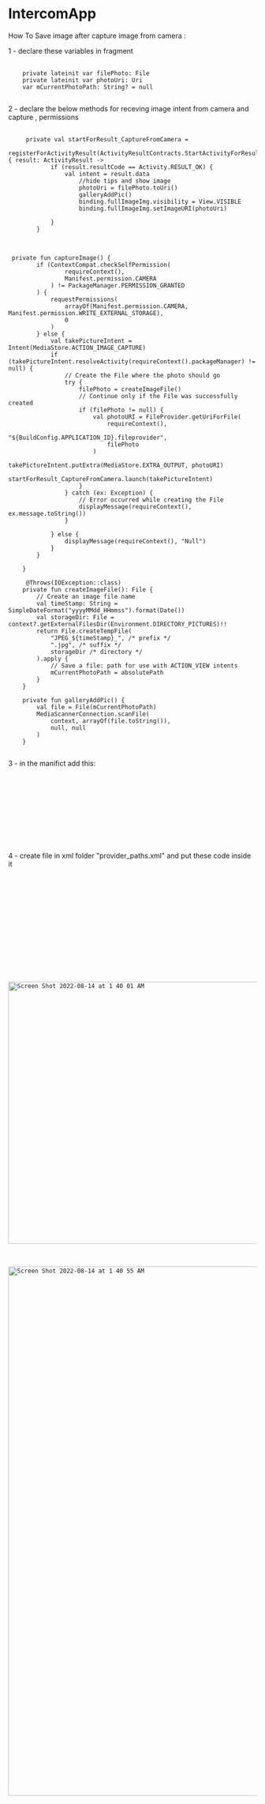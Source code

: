 # IntercomApp
How To Save image after capture image from camera :

1 - declare these variables in fragment
<pre>
  <code>
    private lateinit var filePhoto: File
    private lateinit var photoUri: Uri
    var mCurrentPhotoPath: String? = null
    </code>
</pre>

 2 - declare the below methods for receving image intent from camera and capture , permissions
<pre>
  <code>
     private val startForResult_CaptureFromCamera =
        registerForActivityResult(ActivityResultContracts.StartActivityForResult()) { result: ActivityResult ->
            if (result.resultCode == Activity.RESULT_OK) {
                val intent = result.data
                    //hide tips and show image
                    photoUri = filePhoto.toUri()
                    galleryAddPic()
                    binding.fullImageImg.visibility = View.VISIBLE
                    binding.fullImageImg.setImageURI(photoUri)

            }
        }
  </code>
</pre>
        
<pre>
  <code>
 private fun captureImage() {
        if (ContextCompat.checkSelfPermission(
                requireContext(),
                Manifest.permission.CAMERA
            ) != PackageManager.PERMISSION_GRANTED
        ) {
            requestPermissions(
                arrayOf(Manifest.permission.CAMERA, Manifest.permission.WRITE_EXTERNAL_STORAGE),
                0
            )
        } else {
            val takePictureIntent = Intent(MediaStore.ACTION_IMAGE_CAPTURE)
            if (takePictureIntent.resolveActivity(requireContext().packageManager) != null) {
                // Create the File where the photo should go
                try {
                    filePhoto = createImageFile()
                    // Continue only if the File was successfully created
                    if (filePhoto != null) {
                        val photoURI = FileProvider.getUriForFile(
                            requireContext(),
                            "${BuildConfig.APPLICATION_ID}.fileprovider",
                            filePhoto
                        )
                        takePictureIntent.putExtra(MediaStore.EXTRA_OUTPUT, photoURI)
                        startForResult_CaptureFromCamera.launch(takePictureIntent)
                    }
                } catch (ex: Exception) {
                    // Error occurred while creating the File
                    displayMessage(requireContext(), ex.message.toString())
                }

            } else {
                displayMessage(requireContext(), "Null")
            }
        }

    }
    
     @Throws(IOException::class)
    private fun createImageFile(): File {
        // Create an image file name
        val timeStamp: String = SimpleDateFormat("yyyyMMdd_HHmmss").format(Date())
        val storageDir: File = context?.getExternalFilesDir(Environment.DIRECTORY_PICTURES)!!
        return File.createTempFile(
            "JPEG_${timeStamp}_", /* prefix */
            ".jpg", /* suffix */
            storageDir /* directory */
        ).apply {
            // Save a file: path for use with ACTION_VIEW intents
            mCurrentPhotoPath = absolutePath
        }
    }

    private fun galleryAddPic() {
        val file = File(mCurrentPhotoPath)
        MediaScannerConnection.scanFile(
            context, arrayOf(file.toString()),
            null, null
        )
    }
    </code>
</pre>


3 - in the manifict add this:
<pre>
  <code>
  
  <provider
            android:name="androidx.core.content.FileProvider"
            android:authorities="${applicationId}.fileprovider"
            android:exported="false"
            android:grantUriPermissions="true"
            android:permission="android.permission.MANAGE_DOCUMENTS">
            <meta-data
                android:name="android.support.FILE_PROVIDER_PATHS"
                android:resource="@xml/provider_paths" />
            <intent-filter>
                <action android:name="android.content.action.DOCUMENTS_PROVIDER" />
            </intent-filter>
        </provider>
        
    </code>
</pre>


 4 - create file in xml folder "provider_paths.xml" and put these code inside it 
 <pre>
  <code>
  
<?xml version="1.0" encoding="utf-8"?>
<paths>
    <external-path
        name="external"
        path="." />
    <external-files-path
        name="external_files"
        path="." />
    <cache-path
        name="cache"
        path="." />
    <external-cache-path
        name="external_cache"
        path="." />
    <files-path
        name="files"
        path="." />
</paths>

</code>
</pre>

<pre>
 <code>
 <img width="531" alt="Screen Shot 2022-08-14 at 1 40 01 AM" src="https://user-images.githubusercontent.com/31186483/184516787-3f37604e-6520-48c5-a7e0-f9c1c8d9c8bc.png">
</code>
</pre>

<pre>
  <code>
<img width="1072" alt="Screen Shot 2022-08-14 at 1 40 55 AM" src="https://user-images.githubusercontent.com/31186483/184516806-6c7838b2-a23d-43cf-b60c-aab1f1004e27.png">
</code>
</pre>
